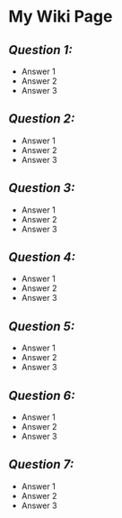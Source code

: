 # My Wiki Page

## **_Question 1:_**
- Answer 1
- Answer 2
- Answer 3

## **_Question 2:_**
- Answer 1
- Answer 2
- Answer 3

## **_Question 3:_**
- Answer 1
- Answer 2
- Answer 3

## **_Question 4:_**
- Answer 1
- Answer 2
- Answer 3

## **_Question 5:_**
- Answer 1
- Answer 2
- Answer 3

## **_Question 6:_**
- Answer 1
- Answer 2
- Answer 3

## **_Question 7:_**
- Answer 1
- Answer 2
- Answer 3
